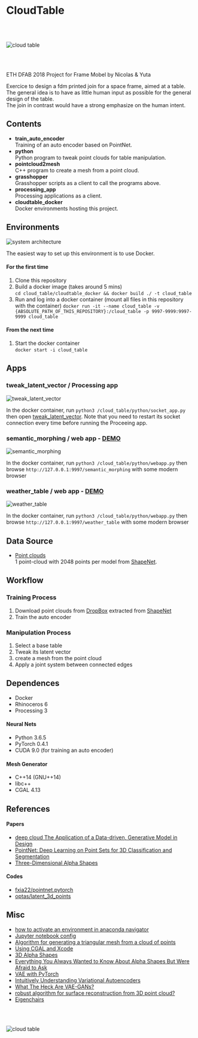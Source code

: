 # CloudTable

<br><br>

![cloud table](https://github.com/ytakzk/cloud_table/raw/master/images/cloud_table_02.png)

<br><br>


ETH DFAB 2018 Project for Frame Mobel by Nicolas & Yuta  

Exercice to design a fdm printed join for a space frame, aimed at a table.  
The general idea is to have as little human input as possible for the general design of the table.  
The join in contrast would have a strong emphasize on the human intent.  

## Contents

* **train_auto_encoder**  
Training of an auto encoder based on PointNet.  
* **python**  
Python program to tweak point clouds for table manipulation.  
* **pointcloud2mesh**  
C++ program to create a mesh from a point cloud.   
* **grasshopper**  
Grasshopper scripts as a client to call the programs above.   
* **processing_app**  
Processing applications as a client.  
* **cloudtable_docker**  
Docker environments hosting this project. 


## Environments

![system architecture](https://github.com/ytakzk/cloud_table/raw/master/images/system_architecture.jpg)

The easiest way to set up this environment is to use Docker.

#### For the first time

1. Clone this repository
1. Build a docker image (takes around 5 mins)  
`cd cloud_table/cloudtable_docker && docker build ./ -t cloud_table`
1. Run and log into a docker container (mount all files in this repository with the container)
`docker run -it --name cloud_table -v {ABSOLUTE_PATH_OF_THIS_REPOSITORY}:/cloud_table -p 9997-9999:9997-9999 cloud_table`


#### From the next time

1. Start the docker container  
`docker start -i cloud_table`

## Apps

### tweak_latent_vector / Processing app

![tweak_latent_vector](https://github.com/ytakzk/cloud_table/raw/master/images/tweak_latent_vector.jpg)

In the docker container, run `python3 /cloud_table/python/socket_app.py` then open [tweak_latent_vector](https://github.com/ytakzk/cloud_table/tree/master/processing_app/tweak_latent_vector). Note that you need to restart its socket connection every time before running the Proceeing app.


### semantic_morphing / web app - [DEMO](http://cloudtable.ytakzk.me/semantic_morphing)  

![semantic_morphing](https://github.com/ytakzk/cloud_table/raw/master/images/semantic_morphing.jpg)

In the docker container, run `python3 /cloud_table/python/webapp.py` then browse `http://127.0.0.1:9997/semantic_morphing` with some modern browser


### weather_table / web app - [DEMO](http://cloudtable.ytakzk.me/weather_table)  

![weather_table](https://github.com/ytakzk/cloud_table/raw/master/images/weather_table.jpg)

In the docker container, run `python3 /cloud_table/python/webapp.py` then browse `http://127.0.0.1:9997/weather_table` with some modern browser


## Data Source
* [Point clouds](https://www.dropbox.com/s/fpzchkh1zwvjkn6/04379243.zip)  
1 point-cloud with 2048 points per model from [ShapeNet](https://www.shapenet.org/).


## Workflow

### Training Process
1. Download point clouds from [DropBox](https://www.dropbox.com/s/fpzchkh1zwvjkn6/04379243.zip)  extracted from [ShapeNet](https://www.shapenet.org/)
1. Train the auto encoder

### Manipulation Process

1. Select a base table
1. Tweak its latent vector
1. create a mesh from the point cloud
1. Apply a joint system between connected edges


## Dependences

* Docker
* Rhinoceros 6
* Processing 3


#### Neural Nets

* Python 3.6.5
* PyTorch 0.4.1
* CUDA 9.0 (for training an auto encoder)


#### Mesh Generator

* C++14 (GNU++14)
* libc++
* CGAL 4.13


## References

#### Papers

* [deep cloud The Application of a Data-driven, Generative Model in Design](https://sites.google.com/site/artml2018/showcase/final-project)
* [PointNet: Deep Learning on Point Sets for 3D Classification and Segmentation](https://arxiv.org/abs/1612.00593)
* [Three-Dimensional Alpha Shapes](http://pub.ist.ac.at/~edels/Papers/1994-J-04-3DAlphaShapes.pdf)


#### Codes

* [fxia22/pointnet.pytorch](https://github.com/fxia22/pointnet.pytorch)
* [optas/latent_3d_points](https://github.com/optas/latent_3d_points)


## Misc 

* [how to activate an environment in anaconda navigator](https://conda.io/docs/user-guide/tasks/manage-environments.html#activating-an-environment)
* [Jupyter notebook config](https://jupyter-notebook.readthedocs.io/en/stable/config.html)
* [Algorithm for generating a triangular mesh from a cloud of points](https://stackoverflow.com/questions/7879160/algorithm-for-generating-a-triangular-mesh-from-a-cloud-of-points)
* [Using CGAL and Xcode](https://3d.bk.tudelft.nl/ken/en/2016/03/16/using-cgal-and-xcode.html)
* [3D Alpha Shapes](https://doc.cgal.org/latest/Alpha_shapes_3/index.html)
* [Everything You Always Wanted to Know About Alpha Shapes But Were Afraid to Ask](http://cgm.cs.mcgill.ca/~godfried/teaching/projects97/belair/alpha.html)
* [VAE with PyTorch](https://github.com/pytorch/examples/blob/master/vae/main.py)
* [Intuitively Understanding Variational Autoencoders](https://towardsdatascience.com/intuitively-understanding-variational-autoencoders-1bfe67eb5daf)
* [What The Heck Are VAE-GANs?](https://towardsdatascience.com/what-the-heck-are-vae-gans-17b86023588a)
* [robust algorithm for surface reconstruction from 3D point cloud?](https://stackoverflow.com/questions/838761/robust-algorithm-for-surface-reconstruction-from-3d-point-cloud)
* [Eigenchairs](https://vimeo.com/57901236)

<br><br>

![cloud table](https://github.com/ytakzk/cloud_table/raw/master/images/rendered.jpg)

